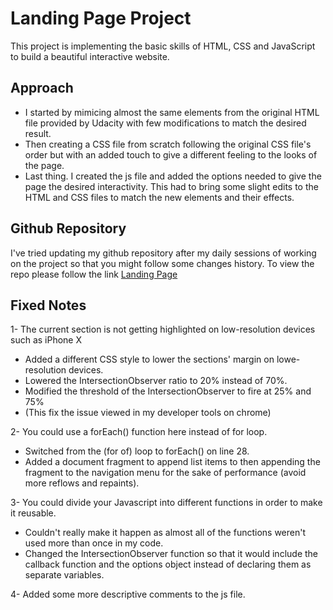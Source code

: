 # Landing Page Project

This project is implementing the basic skills of HTML, CSS and JavaScript to build a beautiful interactive website.

## Approach

* I started by mimicing almost the same elements from the original HTML file provided by Udacity with few modifications to match the desired result.
* Then creating a CSS file from scratch following the original CSS file's order but with an added touch to give a different feeling to the looks of the page.
* Last thing. I created the js file and added the options needed to give the page the desired interactivity. This had to bring some slight edits to the HTML and CSS files to match the new elements and their effects.

## Github Repository

I've tried updating my github repository after my daily sessions of working on the project so that you might follow some changes history.
To view the repo please follow the link [Landing Page](https://github.com/Sayton7/landingPage)

## Fixed Notes
1- The current section is not getting highlighted on low-resolution devices such as iPhone X
* Added a different CSS style to lower the sections' margin on lowe-resolution devices.
* Lowered the IntersectionObserver ratio to 20% instead of 70%.
* Modified the threshold of the IntersectionObserver to fire at 25% and 75%
* (This fix the issue viewed in my developer tools on chrome)

2- You could use a forEach() function here instead of for loop.
* Switched from the (for of) loop to forEach() on line 28.
* Added a document fragment to append list items to then appending the fragment to the navigation menu for the sake of performance (avoid more reflows and repaints).

3- You could divide your Javascript into different functions in order to make it reusable.
* Couldn't really make it happen as almost all of the functions weren't used more than once in my code.
* Changed the IntersectionObserver function so that it would include the callback function and the options object instead of declaring them as separate variables.

4- Added some more descriptive comments to the js file.
